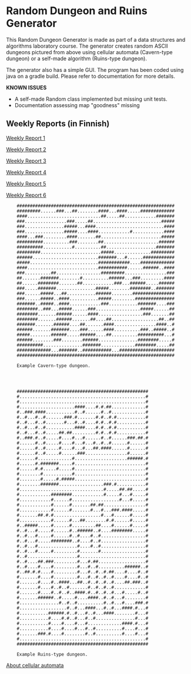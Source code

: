 # Random Dungeon and Ruins Generator

This Random Dungeon Generator is made as part of a data structures and algorithms laboratory course. The generator creates random ASCII dungeons pictured from above using cellular automata (Cavern-type dungeon) or a self-made algorithm (Ruins-type dungeon).

The generator also has a simple GUI. The program has been coded using java on a gradle build. Please refer to documentation for more details.

**KNOWN ISSUES**

* A self-made Random class implemented but missing unit tests.
* Documentation assessing map "goodness" missing


## Weekly Reports (in Finnish)

[Weekly Report 1](https://github.com/lauriap/random-dungeons/blob/master/documentation/viikkoraportti_1.md)

[Weekly Report 2](https://github.com/lauriap/random-dungeons/blob/master/documentation/viikkoraportti_2.md)

[Weekly Report 3](https://github.com/lauriap/random-dungeons/blob/master/documentation/viikkoraportti_3.md)

[Weekly Report 4](https://github.com/lauriap/random-dungeons/blob/master/documentation/viikkoraportti_4.md)

[Weekly Report 5](https://github.com/lauriap/random-dungeons/blob/master/documentation/viikkoraportti_5.md)

[Weekly Report 6](https://github.com/lauriap/random-dungeons/blob/master/documentation/viikkoraportti_6.md)



		############################################################
		#########......###...##........####...####.....#############
		####............................##.....##............#######
		###................###.....##..........................#####
		###...............#####...####..........................####
		###...............#####....####............#............####
		####...###.........####.......##.......................#####
		##########..........###........##.....................######
		##########...........#..........##...................#######
		#########.......................#####..............#########
		######.........................#######...#......############
		#####..........................############....#############
		####...........................###########......######..####
		###..........##.................#########................###
		##.......#######........#..........######...###.........####
		##......########.......##............###...######.....######
		###.....#######...............#####........########..#######
		###......#####...##...........######........################
		###......#####..####...........#####.........###############
		#######..#####..####............###...........#######....###
		########..###...#####......###.................#####......##
		########.......######......####.................###.......##
		########.......######.......##....##..................##..##
		#######.......######....##.......####................####..#
		######.......#######....###......####..........###..#####..#
		#####........######.....######....##..........##########...#
		######........###........######...............########.....#
		##########...............#######.............########.....##
		#############...#######..###########...#####################
		############################################################  
		
		Example Cavern-type dungeon.




		##################################################
		#................................................#
		#................................................#
		#.....................####....#.#.##.............#
		#..###.####...........#..#......#..#.............#
		#..#...#..#.......###.#.......#.#..#.#...........#
		#..#...#..#.......#...#..#....#.#..#.#...........#
		#..#...#..#...........####....#.#..#.#...........#
		#..#...#..#.....##.##.........#.#..#.#...........#
		#..###.#..#.....#....#...#......#..#......###.##.#
		#......#..#.....#....#...#...#..#..#......#......#
		#......#..#.....#....#...#...##.####......#......#
		#......#..#.....#......###................#......#
		#......#.............#....................######.#
		#......#.#######.....#...........................#
		#......#.#.....#.....#...........................#
		#........#...........#...........................#
		#........#.....#.#####...........................#
		#........#######.................###.#...........#
		#................................#.....##.##.....#
		#............########............#.....#...#.....#
		#............#......#..................#...#.....#
		#............#......#.......##.##................#
		#............#......#.......#...#...###.####.....#
		#.......##.#.#..................#...#......#.....#
		#............#......#...##........#.#......#.....#
		#..#####.....#......#.........##....#......#.....#
		#..#...#.....#......#..######..#....########.....#
		#..#...#.....#......#..#....#..#.................#
		#..#...#.....########..#....#..#.................#
		#..#...#...............#....#..#.................#
		#..#...#.....#.........#.......#.................#
		#..#...................#.........................#
		#..#....##.###.........#...#.##..................#
		#..#....#....#.........#...#..#..........######..#
		#..##.#.#....#.........#...#..#..#.##....#....#..#
		#.......#....#.........#...#..#..#..#....#....#..#
		#.......#....#..####...##..#..#..#..#....##.###..#
		#.......#....#..#..#.......#..#..#..#............#
		#.......#....#..#..#..####.#..#..#..#...#.....#..#
		#.......######..#.....#....####..#..#...#........#
		#...............#..#..#..........#..#...#....###.#
		#..................#..#...####...#..#...####.#...#
		#...........######.#..#...#..#...####........#...#
		#...........#....#.#..#...#..#...............#...#
		#...........#....#....#...#.............####.#...#
		#...........#....#....#...#..#..........#....#...#
		#.......###.#....#........#..#..........#....#...#
		#................................................#
		##################################################

		Example Ruins-type dungeon.




[About cellular automata](http://www.roguebasin.com/index.php?title=Cellular_Automata_Method_for_Generating_Random_Cave-Like_Levels)



